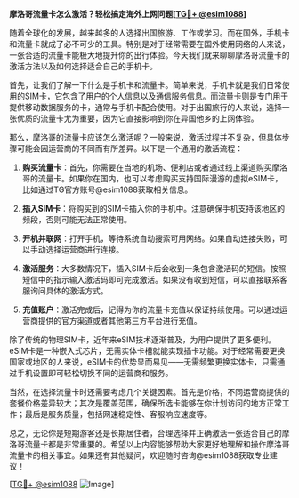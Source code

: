 **摩洛哥流量卡怎么激活？轻松搞定海外上网问题[[TG💪+ @esim1088](https://t.me/s/esim1088)]**

随着全球化的发展，越来越多的人选择出国旅游、工作或学习。而在国外，手机卡和流量卡就成了必不可少的工具。特别是对于经常需要在国外使用网络的人来说，一张合适的流量卡能极大地提升你的出行体验。今天我们就来聊聊摩洛哥流量卡的激活方法以及如何选择适合自己的手机卡。

首先，让我们了解一下什么是手机卡和流量卡。简单来说，手机卡就是我们日常使用的SIM卡，它包含了用户的个人信息以及通信服务信息。而流量卡则是专门用于提供移动数据服务的卡，通常与手机卡配合使用。对于出国旅行的人来说，选择一张优质的流量卡尤为重要，因为它直接影响到你在异国他乡的上网体验。

那么，摩洛哥的流量卡应该怎么激活呢？一般来说，激活过程并不复杂，但具体步骤可能会因运营商的不同而有所差异。以下是一个通用的激活流程：

1. **购买流量卡**：首先，你需要在当地的机场、便利店或者通过线上渠道购买摩洛哥的流量卡。如果你在国内，也可以考虑购买支持国际漫游的虚拟eSIM卡，比如通过TG官方账号@esim1088获取相关信息。

2. **插入SIM卡**：将购买到的SIM卡插入你的手机中。注意确保手机支持该地区的频段，否则可能无法正常使用。

3. **开机并联网**：打开手机，等待系统自动搜索可用网络。如果自动连接失败，可以手动选择运营商进行连接。

4. **激活服务**：大多数情况下，插入SIM卡后会收到一条包含激活码的短信。按照短信中的指示输入激活码即可完成激活。如果没有收到短信，可以直接联系客服询问具体的激活方式。

5. **充值账户**：激活完成后，记得为你的流量卡充值以保证持续使用。可以通过运营商提供的官方渠道或者其他第三方平台进行充值。

除了传统的物理SIM卡，近年来eSIM技术逐渐普及，为用户提供了更多便利。eSIM卡是一种嵌入式芯片，无需实体卡槽就能实现插卡功能。对于经常需要更换国家或地区的人来说，eSIM卡的优势显而易见——无需频繁更换实体卡，只需通过手机设置即可轻松切换不同的运营商和服务。

当然，在选择流量卡时还需要考虑几个关键因素。首先是价格，不同运营商提供的套餐价格差异较大；其次是覆盖范围，确保所选卡能够在你计划访问的地方正常工作；最后是服务质量，包括网速稳定性、客服响应速度等。

总之，无论你是短期游客还是长期居住者，合理选择并正确激活一张适合自己的摩洛哥流量卡都是非常重要的。希望以上内容能够帮助大家更好地理解和操作摩洛哥流量卡的相关事宜。如果还有其他疑问，欢迎随时咨询@esim1088获取专业建议！

[[TG💪+ @esim1088](https://t.me/s/esim1088) ![Image](https://i.postimg.cc/4NQfJmqS/Snipaste-2025-05-13-00-14-12.png)]